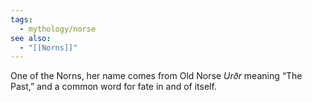 ```yaml
---
tags:
  - mythology/norse
see also:
  - "[[Norns]]"
---
```

One of the Norns, her name comes from Old Norse _Urðr_ meaning “The Past,” and a common word for fate in and of itself.